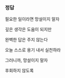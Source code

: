 ### 정답

필요한 일이라면 망설이지 말자 

깊은 생각은 도움이 되지만 

완벽한 답은 주지 않는다  

오늘 스스로 용기 내서 실천하라  

그러니까, 망설이지 말자  

후회하지 않도록
